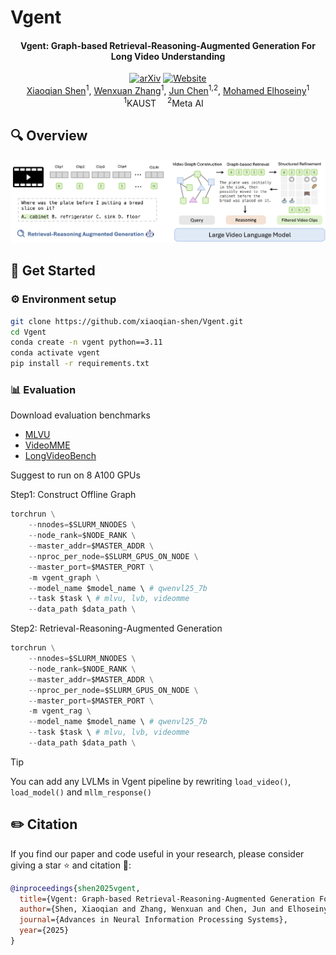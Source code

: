 # Vgent

<div align="center">
    <h4>
        <div>
          Vgent: Graph-based Retrieval-Reasoning-Augmented Generation For Long Video Understanding
        </div>
    </h4>
</div>

<div align="center">
    <a href="https://arxiv.org/pdf/2510.14032" target="_blank"><img alt="arXiv" src="https://img.shields.io/badge/arXiv-Paper-red?logo=arxiv&logoWidth=15" height="20" /></a>
    <a href="https://xiaoqian-shen.github.io/Vgent" target="_blank">
    <img alt="Website" src="https://img.shields.io/badge/🌎_Webpage-Vgent-blue?style=flat-square" height="20" /></a>
</div>
<div align="center">
    <a href="https://xiaoqian-shen.github.io/" target="_blank">Xiaoqian Shen</a><sup>1</sup>,</span>
    <a href="https://wx-zhang.github.io/" target="_blank">Wenxuan Zhang</a><sup>1</sup>,</span>
    <a href="https://junchen14.github.io/" target="_blank">Jun Chen</a><sup>1,2</sup>,</span>
    <a href="https://cemse.kaust.edu.sa/profiles/mohamed-elhoseiny" target="_blank">Mohamed Elhoseiny</a><sup>1</sup></span>
</div>

<div align="center">
    <sup>1</sup>KAUST&emsp;
    <sup>2</sup>Meta AI&emsp;
</div>

## 🔍 Overview

![alt text](assets/teaser.jpg)

## :rocket: Get Started

### ⚙️ Environment setup

```bash
git clone https://github.com/xiaoqian-shen/Vgent.git
cd Vgent
conda create -n vgent python==3.11
conda activate vgent
pip install -r requirements.txt
```
### 📊 Evaluation

Download evaluation benchmarks

+ [MLVU](https://huggingface.co/datasets/MLVU/MVLU)
+ [VideoMME](https://huggingface.co/datasets/lmms-lab/Video-MME)
+ [LongVideoBench](https://huggingface.co/datasets/longvideobench/LongVideoBench)

Suggest to run on 8 A100 GPUs

Step1: Construct Offline Graph

```python 
torchrun \
    --nnodes=$SLURM_NNODES \
    --node_rank=$NODE_RANK \
    --master_addr=$MASTER_ADDR \
    --nproc_per_node=$SLURM_GPUS_ON_NODE \
    --master_port=$MASTER_PORT \
    -m vgent_graph \
    --model_name $model_name \ # qwenvl25_7b
    --task $task \ # mlvu, lvb, videomme
    --data_path $data_path \
```

Step2: Retrieval-Reasoning-Augmented Generation

```python
torchrun \
    --nnodes=$SLURM_NNODES \
    --node_rank=$NODE_RANK \
    --master_addr=$MASTER_ADDR \
    --nproc_per_node=$SLURM_GPUS_ON_NODE \
    --master_port=$MASTER_PORT \
    -m vgent_rag \
    --model_name $model_name \ # qwenvl25_7b
    --task $task \ # mlvu, lvb, videomme
    --data_path $data_path \
```

> [!Tip]
> You can add any LVLMs in Vgent pipeline by rewriting `load_video()`, `load_model()` and `mllm_response()`

## ✏️ Citation

If you find our paper and code useful in your research, please consider giving a star ⭐ and citation 📝:

```BibTeX
@inproceedings{shen2025vgent,
  title={Vgent: Graph-based Retrieval-Reasoning-Augmented Generation For Long Video Understanding},
  author={Shen, Xiaoqian and Zhang, Wenxuan and Chen, Jun and Elhoseiny, Mohamed},
  journal={Advances in Neural Information Processing Systems},
  year={2025}
}
```
